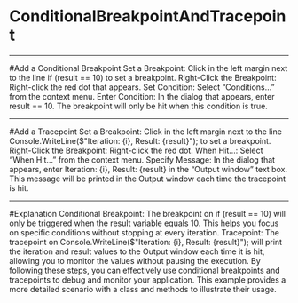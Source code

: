 # ConditionalBreakpointAndTracepoint
<hr/>
#Add a Conditional Breakpoint
Set a Breakpoint: Click in the left margin next to the line if (result == 10) to set a breakpoint.
Right-Click the Breakpoint: Right-click the red dot that appears.
Set Condition: Select “Conditions…” from the context menu.
Enter Condition: In the dialog that appears, enter result == 10. The breakpoint will only be hit when this condition is true.
<hr/>
#Add a Tracepoint
Set a Breakpoint: Click in the left margin next to the line Console.WriteLine($"Iteration: {i}, Result: {result}"); to set a breakpoint.
Right-Click the Breakpoint: Right-click the red dot.
When Hit…: Select “When Hit…” from the context menu.
Specify Message: In the dialog that appears, enter Iteration: {i}, Result: {result} in the “Output window” text box. This message will be printed in the Output window each time the tracepoint is hit.

<hr/>
#Explanation
Conditional Breakpoint: The breakpoint on if (result == 10) will only be triggered when the result variable equals 10. This helps you focus on specific conditions without stopping at every iteration.
Tracepoint: The tracepoint on Console.WriteLine($"Iteration: {i}, Result: {result}"); will print the iteration and result values to the Output window each time it is hit, allowing you to monitor the values without pausing the execution.
By following these steps, you can effectively use conditional breakpoints and tracepoints to debug and monitor your application. This example provides a more detailed scenario with a class and methods to illustrate their usage.
